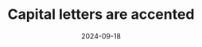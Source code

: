 ---
N: 
Rubrique: Typographie
title: Capital letters are accented
abstract: 
categories: ["Contents"]
agrege: O0000-E080
opquast: '0000'
indiceebook: '80'
description: "Rule n° 080"
before: "079"
weight: "080"
after: "081"
actif: '1'
layout: rules
date: 2024-09-18
tags: ["Accessibility", ""]
objectif: ["", ""]
Meo: [""]
Controle: [""
]
Source: ["SNE"]
Referentiel: [""]
Steps: ["", ""]
---